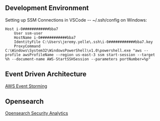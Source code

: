 ## Development Environment
Setting up SSM Connections in VSCode -- ~/.ssh/config on Windows:
```
Host i-0############bba7
    User ssm-user
    HostName i-0############bba7
    IdentityFile C:\Users\jeremy.yelle\.ssh\i-0############bba7.key
    ProxyCommand C:\Windows\System32\WindowsPowerShell\v1.0\powershell.exe "aws --profile awsProfileName --region us-east-3 ssm start-session --target %h --document-name AWS-StartSSHSession --parameters portNumber=%p"
```

## Event Driven Architecture
[AWS Event Storming](https://aws-samples.github.io/eda-on-aws/eventstorming/)


## Opensearch
[Opensearch Security Analytics](https://opensearch.org/docs/latest/security-analytics/)